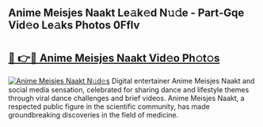 ## Anime Meisjes Naakt Le𝚊k𝚎d N𝚞𝚍e - Part-Gqe Vid𝚎o Le𝚊ks Photos 0Fflv

# <h2><a href="http://fb5adg.evod.top/?m=Anime+Meisjes+Naakt">🔗 👉🔴 Anime Meisjes Naakt Vid𝚎o Ph𝚘t𝚘s</a></h2>

[![Anime Meisjes Naakt N𝚞d𝚎s](https://i.imgur.com/8V9OHl7.gif)](http://fb5adg.evod.top/?m=Anime+Meisjes+Naakt)
Digital entertainer Anime Meisjes Naakt and social media sensation, celebrated for sharing dance and lifestyle themes through viral dance challenges and brief videos. Anime Meisjes Naakt, a respected public figure in the scientific community, has made groundbreaking discoveries in the field of medicine. 
